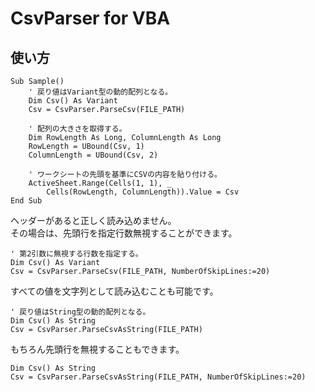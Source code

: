 # CsvParser for VBA

## 使い方
```VBA
Sub Sample()
    ' 戻り値はVariant型の動的配列となる。
    Dim Csv() As Variant
    Csv = CsvParser.ParseCsv(FILE_PATH)

    ' 配列の大きさを取得する。
    Dim RowLength As Long, ColumnLength As Long
    RowLength = UBound(Csv, 1)
    ColumnLength = UBound(Csv, 2)

    ' ワークシートの先頭を基準にCSVの内容を貼り付ける。
    ActiveSheet.Range(Cells(1, 1), _
        Cells(RowLength, ColumnLength)).Value = Csv
End Sub
```

ヘッダーがあると正しく読み込めません。  
その場合は、先頭行を指定行数無視することができます。

```VBA
' 第2引数に無視する行数を指定する。
Dim Csv() As Variant
Csv = CsvParser.ParseCsv(FILE_PATH, NumberOfSkipLines:=20)
```

すべての値を文字列として読み込むことも可能です。

```VBA
' 戻り値はString型の動的配列となる。
Dim Csv() As String
Csv = CsvParser.ParseCsvAsString(FILE_PATH)
```

もちろん先頭行を無視することもできます。

```VBA
Dim Csv() As String
Csv = CsvParser.ParseCsvAsString(FILE_PATH, NumberOfSkipLines:=20)
```
